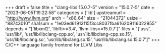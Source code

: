+++
draft = false
title = "clang-libs 15.0.7-5"
version = "15.0.7-5"
date = "2023-06-05T19:22:58"
categories = ['lib']
upstreamurl = "http://www.llvm.org"
arch = "x86_64"
size = "21044372"
usize = "88743010"
sha1sum = "1e03ed61913f15f3cc8037fba616209116022955"
depends = "['libxml2', 'libffi>=3.4', 'llvm-libs>=15.0.7']"
files = "['usr/', 'usr/lib/', 'usr/lib/libclang-cpp.so', 'usr/lib/libclang-cpp.so.15', 'usr/lib/libclang.so', 'usr/lib/libclang.so.15', 'usr/lib/libclang.so.15.0.7']"
+++
C/C++ language family frontend for LLVM Libs